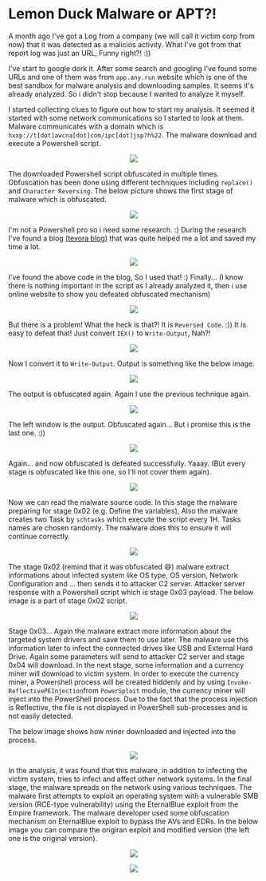 # Lemon Duck Malware or APT?!

A month ago I've got a Log from a company (we will call it victim corp from now) that it was detected as a malicios activity. What I've got from that report log was just an URL, Funny right?! :))

I've start to google dork it. After some search and googling I've found some URLs and one of them was from `app.any.run` website which is one of the best sandbox for malware analysis and downloading samples. It seems it's already analyzed. So i didn't stop because I wanted to analyze it myself.

I started collecting clues to figure out how to start my analysis. It seemed it started with some network communications so I started to look at them.
Malware communicates with a domain which is `hxxp://t[dot]awcna[dot]com/ipc[dot]jsp?h%22`. The malware download and execute a Powershell script.

<!--![Stage-1](https://user-images.githubusercontent.com/36133745/119378384-79a65f80-bcd3-11eb-9f82-3a3bbf0bfc4d.png)-->
<p align="center">
<img src="https://user-images.githubusercontent.com/36133745/119378384-79a65f80-bcd3-11eb-9f82-3a3bbf0bfc4d.png">
</p>

The downloaded Powershell script obfuscated in multiple times. Obfuscation has been done using different techniques including `replace()` and `Character Reversing`.
The below picture shows the first stage of malware which is obfuscated.

<p align="center">
<img src="https://user-images.githubusercontent.com/36133745/119380119-8b890200-bcd5-11eb-992d-9b3f425ad7b9.png">
</p>

I'm not a Powershell pro so i need some research. :) During the research I've found a blog [(tevora blog)](https://threat.tevora.com/5-minute-forensics-decoding-powershell-payloads) that was quite helped me a lot and saved my time a lot. 


<p align="center">
<img src="https://user-images.githubusercontent.com/36133745/119380411-ec183f00-bcd5-11eb-8bee-acc89fae93c6.png">
</p>

I've found the above code in the blog, So I used that! :)
Finally... (I know there is nothing important in the script as I already analyzed it, then i use online website to show you defeated obfuscated mechanism)

<p align="center">
<img src="https://user-images.githubusercontent.com/36133745/119382872-e4599a00-bcd7-11eb-866a-0c42472d2ae3.png">
</p>

But there is a problem! What the heck is that?! It is `Reversed Code`. :)) It is easy to defeat that! Just convert `IEX()` to `Write-Output`, Nah?!
<p align="center">
<img src="https://user-images.githubusercontent.com/36133745/119383592-c2144c00-bcd8-11eb-8a65-4af06346653e.png">
</p>

Now I convert it to `Write-Output`. Output is something like the below image.

<p align="center">
<img src="https://user-images.githubusercontent.com/36133745/119383809-0c95c880-bcd9-11eb-8264-e948d3f1c4d8.png">
</p>

The output is obfuscated again. Again I use the previous technique again.

<p align="center">
<img src="https://user-images.githubusercontent.com/36133745/119384258-a9586600-bcd9-11eb-9cda-15614c02fd8f.png">
</p>
The left window is the output. Obfuscated again... But i promise this is the last one. :))
<p align="center">
<img src="https://user-images.githubusercontent.com/36133745/119384378-de64b880-bcd9-11eb-8a08-8353ed98b7dc.png">
</p>

Again... and now obfuscated is defeated successfully. Yaaay. (But every stage is obfuscated like this one, so I'll not cover them again).
<p align="center">
<img src="https://user-images.githubusercontent.com/36133745/119384632-40252280-bcda-11eb-87a8-7859bc373ea8.png">
</p>

Now we can read the malware source code. In this stage the malware preparing for stage 0x02 (e.g. Define the variables), Also the malware creates two Task by `schtasks` which execute the script every 1H. Tasks names are chosen randomly. The malware does this to ensure it will continue correctly.

<p align="center">
<img src="https://user-images.githubusercontent.com/36133745/119385109-ef61f980-bcda-11eb-9e48-4d451660822a.png">
</p>

The stage 0x02 (remind that it was obfuscated 😄) malware extract informations about infected system like OS type, OS version, Network Configuration and ... then sends it to attacker C2 server. Attacker server response with a Powershell script which is stage 0x03 payload. The below image is a part of stage 0x02 script.

<p align="center">
<img src="https://user-images.githubusercontent.com/36133745/119385685-be35f900-bcdb-11eb-8dde-e8c52703a9b7.png">
</p>

Stage 0x03... Again the malware extract more information about the targeted system drivers and save them to use later. The malware use this information later to infect the connected drives like USB and External Hard Drive. Again some parameters will send to attacker C2 server and stage 0x04 will download. In the next stage, some information and a currency miner will download to victim system. In order to execute the currency miner, a Powershell process will be created hiddenly and by using `Invoke-ReflectivePEInjection`from `PowerSploit` module, the currency miner will inject into the PowerShell process. Due to the fact that the process injection is Reflective, the file is not displayed in PowerShell sub-processes and is not easily detected.

The below image shows how miner downloaded and injected into the process.

<p align="center">
<img src="https://user-images.githubusercontent.com/36133745/119385958-22f15380-bcdc-11eb-9434-2f87807fe3a3.png">
</p>

In the analysis, it was found that this malware, in addition to infecting the victim system, tries to infect and affect other network systems. In the final stage, the malware spreads on the network using various techniques. The malware first attempts to exploit an operating system with a vulnerable SMB version (RCE-type vulnerability) using the EternalBlue exploit from the Empire framework. The malware developer used some obfuscation mechanism on EternalBlue exploit to bypass the AVs and EDRs. In the below image you can compare the origiran exploit and modified version (the left one is the original version).

<p align="center">
<img src="https://user-images.githubusercontent.com/36133745/119387742-9a27e700-bcde-11eb-870b-952a669861bc.png">
</p>
<p align="center">
<img src="https://user-images.githubusercontent.com/36133745/119387889-d52a1a80-bcde-11eb-9a70-e4f7d25cda5d.png">
</p>

